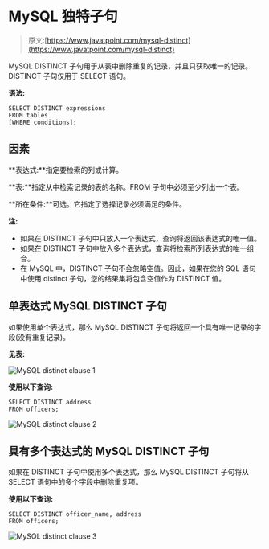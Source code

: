 # MySQL 独特子句

> 原文:[https://www.javatpoint.com/mysql-distinct](https://www.javatpoint.com/mysql-distinct)

MySQL DISTINCT 子句用于从表中删除重复的记录，并且只获取唯一的记录。DISTINCT 子句仅用于 SELECT 语句。

**语法:**

```
SELECT DISTINCT expressions
FROM tables
[WHERE conditions];

```

## 因素

**表达式:**指定要检索的列或计算。

**表:**指定从中检索记录的表的名称。FROM 子句中必须至少列出一个表。

**所在条件:**可选。它指定了选择记录必须满足的条件。

**注:**

*   如果在 DISTINCT 子句中只放入一个表达式，查询将返回该表达式的唯一值。
*   如果在 DISTINCT 子句中放入多个表达式，查询将检索所列表达式的唯一组合。
*   在 MySQL 中，DISTINCT 子句不会忽略空值。因此，如果在您的 SQL 语句中使用 distinct 子句，您的结果集将包含空值作为 DISTINCT 值。

## 单表达式 MySQL DISTINCT 子句

如果使用单个表达式，那么 MySQL DISTINCT 子句将返回一个具有唯一记录的字段(没有重复记录)。

**见表:**

![MySQL distinct clause 1](../Images/0aeae5a67283dc5b5f4a51a9bf247360.png)

**使用以下查询:**

```
SELECT DISTINCT address
FROM officers;

```

![MySQL distinct clause 2](../Images/c131e286972253f8b980e62aabf36790.png)

## 具有多个表达式的 MySQL DISTINCT 子句

如果在 DISTINCT 子句中使用多个表达式，那么 MySQL DISTINCT 子句将从 SELECT 语句中的多个字段中删除重复项。

**使用以下查询:**

```
SELECT DISTINCT officer_name, address
FROM officers;

```

![MySQL distinct clause 3](../Images/3b8b375ea277b9569910c3a07573e506.png)